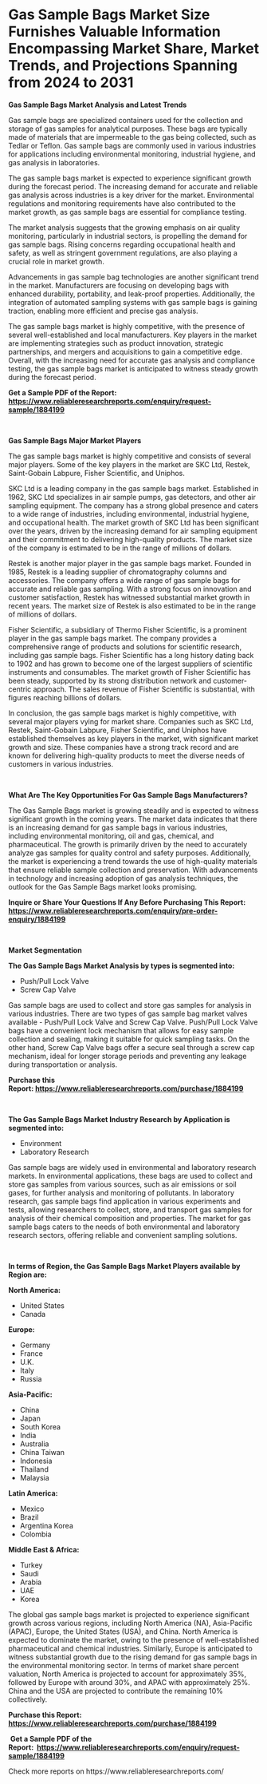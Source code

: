 <p><h1>Gas Sample Bags Market Size Furnishes Valuable Information Encompassing Market Share, Market Trends, and Projections Spanning from 2024 to 2031</h1></p><p><strong>Gas Sample Bags Market Analysis and Latest Trends</strong></p>
<p><p>Gas sample bags are specialized containers used for the collection and storage of gas samples for analytical purposes. These bags are typically made of materials that are impermeable to the gas being collected, such as Tedlar or Teflon. Gas sample bags are commonly used in various industries for applications including environmental monitoring, industrial hygiene, and gas analysis in laboratories.</p><p>The gas sample bags market is expected to experience significant growth during the forecast period. The increasing demand for accurate and reliable gas analysis across industries is a key driver for the market. Environmental regulations and monitoring requirements have also contributed to the market growth, as gas sample bags are essential for compliance testing.</p><p>The market analysis suggests that the growing emphasis on air quality monitoring, particularly in industrial sectors, is propelling the demand for gas sample bags. Rising concerns regarding occupational health and safety, as well as stringent government regulations, are also playing a crucial role in market growth.</p><p>Advancements in gas sample bag technologies are another significant trend in the market. Manufacturers are focusing on developing bags with enhanced durability, portability, and leak-proof properties. Additionally, the integration of automated sampling systems with gas sample bags is gaining traction, enabling more efficient and precise gas analysis.</p><p>The gas sample bags market is highly competitive, with the presence of several well-established and local manufacturers. Key players in the market are implementing strategies such as product innovation, strategic partnerships, and mergers and acquisitions to gain a competitive edge. Overall, with the increasing need for accurate gas analysis and compliance testing, the gas sample bags market is anticipated to witness steady growth during the forecast period.</p></p>
<p><strong>Get a Sample PDF of the Report:&nbsp; <a href="https://www.reliableresearchreports.com/enquiry/request-sample/1884199">https://www.reliableresearchreports.com/enquiry/request-sample/1884199</a></strong></p>
<p>&nbsp;</p>
<p><strong>Gas Sample Bags Major Market Players</strong></p>
<p><p>The gas sample bags market is highly competitive and consists of several major players. Some of the key players in the market are SKC Ltd, Restek, Saint-Gobain Labpure, Fisher Scientific, and Uniphos.</p><p>SKC Ltd is a leading company in the gas sample bags market. Established in 1962, SKC Ltd specializes in air sample pumps, gas detectors, and other air sampling equipment. The company has a strong global presence and caters to a wide range of industries, including environmental, industrial hygiene, and occupational health. The market growth of SKC Ltd has been significant over the years, driven by the increasing demand for air sampling equipment and their commitment to delivering high-quality products. The market size of the company is estimated to be in the range of millions of dollars.</p><p>Restek is another major player in the gas sample bags market. Founded in 1985, Restek is a leading supplier of chromatography columns and accessories. The company offers a wide range of gas sample bags for accurate and reliable gas sampling. With a strong focus on innovation and customer satisfaction, Restek has witnessed substantial market growth in recent years. The market size of Restek is also estimated to be in the range of millions of dollars.</p><p>Fisher Scientific, a subsidiary of Thermo Fisher Scientific, is a prominent player in the gas sample bags market. The company provides a comprehensive range of products and solutions for scientific research, including gas sample bags. Fisher Scientific has a long history dating back to 1902 and has grown to become one of the largest suppliers of scientific instruments and consumables. The market growth of Fisher Scientific has been steady, supported by its strong distribution network and customer-centric approach. The sales revenue of Fisher Scientific is substantial, with figures reaching billions of dollars.</p><p>In conclusion, the gas sample bags market is highly competitive, with several major players vying for market share. Companies such as SKC Ltd, Restek, Saint-Gobain Labpure, Fisher Scientific, and Uniphos have established themselves as key players in the market, with significant market growth and size. These companies have a strong track record and are known for delivering high-quality products to meet the diverse needs of customers in various industries.</p></p>
<p>&nbsp;</p>
<p><strong>What Are The Key Opportunities For Gas Sample Bags Manufacturers?</strong></p>
<p><p>The Gas Sample Bags market is growing steadily and is expected to witness significant growth in the coming years. The market data indicates that there is an increasing demand for gas sample bags in various industries, including environmental monitoring, oil and gas, chemical, and pharmaceutical. The growth is primarily driven by the need to accurately analyze gas samples for quality control and safety purposes. Additionally, the market is experiencing a trend towards the use of high-quality materials that ensure reliable sample collection and preservation. With advancements in technology and increasing adoption of gas analysis techniques, the outlook for the Gas Sample Bags market looks promising.</p></p>
<p><strong>Inquire or Share Your Questions If Any Before Purchasing This Report: <a href="https://www.reliableresearchreports.com/enquiry/pre-order-enquiry/1884199">https://www.reliableresearchreports.com/enquiry/pre-order-enquiry/1884199</a></strong></p>
<p>&nbsp;</p>
<p><strong>Market Segmentation</strong></p>
<p><strong>The Gas Sample Bags Market Analysis by types is segmented into:</strong></p>
<p><ul><li>Push/Pull Lock Valve</li><li>Screw Cap Valve</li></ul></p>
<p><p>Gas sample bags are used to collect and store gas samples for analysis in various industries. There are two types of gas sample bag market valves available - Push/Pull Lock Valve and Screw Cap Valve. Push/Pull Lock Valve bags have a convenient lock mechanism that allows for easy sample collection and sealing, making it suitable for quick sampling tasks. On the other hand, Screw Cap Valve bags offer a secure seal through a screw cap mechanism, ideal for longer storage periods and preventing any leakage during transportation or analysis.</p></p>
<p><strong>Purchase this Report:&nbsp;<a href="https://www.reliableresearchreports.com/purchase/1884199">https://www.reliableresearchreports.com/purchase/1884199</a></strong></p>
<p>&nbsp;</p>
<p><strong>The Gas Sample Bags Market Industry Research by Application is segmented into:</strong></p>
<p><ul><li>Environment</li><li>Laboratory Research</li></ul></p>
<p><p>Gas sample bags are widely used in environmental and laboratory research markets. In environmental applications, these bags are used to collect and store gas samples from various sources, such as air emissions or soil gases, for further analysis and monitoring of pollutants. In laboratory research, gas sample bags find application in various experiments and tests, allowing researchers to collect, store, and transport gas samples for analysis of their chemical composition and properties. The market for gas sample bags caters to the needs of both environmental and laboratory research sectors, offering reliable and convenient sampling solutions.</p></p>
<p>&nbsp;</p>
<p><strong>In terms of Region, the Gas Sample Bags Market Players available by Region are:</strong></p>
<p>
    <p> <strong> North America: </strong>
        <ul>
            <li>United States</li>
            <li>Canada</li>
        </ul>
        </p> 
    <p> <strong> Europe: </strong>
        <ul>
            <li>Germany</li>
            <li>France</li>
            <li>U.K.</li>
            <li>Italy</li>
            <li>Russia</li>
        </ul>
        </p> 
    <p> <strong> Asia-Pacific: </strong>
        <ul>
            <li>China</li>
            <li>Japan</li>
            <li>South Korea</li>
            <li>India</li>
            <li>Australia</li>
            <li>China Taiwan</li>
            <li>Indonesia</li>
            <li>Thailand</li>
            <li>Malaysia</li>
        </ul>
        </p> 
    <p> <strong> Latin America: </strong>
        <ul>
            <li>Mexico</li>
            <li>Brazil</li>
            <li>Argentina Korea</li>
            <li>Colombia</li>
        </ul>
        </p> 
    <p> <strong> Middle East & Africa: </strong>
        <ul>
            <li>Turkey</li>
            <li>Saudi</li>
            <li>Arabia</li>
            <li>UAE</li>
            <li>Korea</li>
        </ul>
    </p>
    </p>
<p><p>The global gas sample bags market is projected to experience significant growth across various regions, including North America (NA), Asia-Pacific (APAC), Europe, the United States (USA), and China. North America is expected to dominate the market, owing to the presence of well-established pharmaceutical and chemical industries. Similarly, Europe is anticipated to witness substantial growth due to the rising demand for gas sample bags in the environmental monitoring sector. In terms of market share percent valuation, North America is projected to account for approximately 35%, followed by Europe with around 30%, and APAC with approximately 25%. China and the USA are projected to contribute the remaining 10% collectively.</p></p>
<p><strong>Purchase this Report: <a href="https://www.reliableresearchreports.com/purchase/1884199">https://www.reliableresearchreports.com/purchase/1884199</a></strong></p>
<p>&nbsp;<strong>Get a Sample PDF of the Report:&nbsp;&nbsp;<a href="https://www.reliableresearchreports.com/enquiry/request-sample/1884199">https://www.reliableresearchreports.com/enquiry/request-sample/1884199</a></strong></p>
<p><strong></strong></p>
<p>Check more reports on https://www.reliableresearchreports.com/</p>
